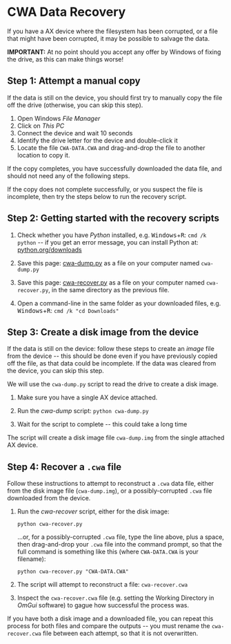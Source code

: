 # CWA Data Recovery

If you have a AX device where the filesystem has been corrupted, or a file that might have been corrupted, it may be possible to salvage the data.

**IMPORTANT:** At no point should you accept any offer by Windows of fixing the drive, as this can make things worse!


## Step 1: Attempt a manual copy

If the data is still on the device, you should first try to manually copy the file off the drive (otherwise, you can skip this step).

1. Open Windows *File Manager*
2. Click on *This PC*
3. Connect the device and wait 10 seconds
4. Identify the drive letter for the device and double-click it
5. Locate the file `CWA-DATA.CWA` and drag-and-drop the file to another location to copy it.

If the copy completes, you have successfully downloaded the data file, and should not need any of the following steps.

If the copy does not complete successfully, or you suspect the file is incomplete, then try the steps below to run the recovery script.


## Step 2: Getting started with the recovery scripts

1. Check whether you have *Python* installed, e.g. <kbd>Windows</kbd>+<kbd>R</kbd>: `cmd /k python` -- if you get an error message, you can install Python at: [python.org/downloads](https://www.python.org/downloads/)

2. Save this page: [cwa-dump.py](https://raw.githubusercontent.com/digitalinteraction/openmovement/master/Software/AX3/cwa-recover/cwa-dump.py) as a file on your computer named `cwa-dump.py`

3. Save this page: [cwa-recover.py](https://raw.githubusercontent.com/digitalinteraction/openmovement/master/Software/AX3/cwa-recover/cwa-recover.py) as a file on your computer named `cwa-recover.py`, in the same directory as the previous file.

4. Open a command-line in the same folder as your downloaded files, e.g. <kbd>Windows</kbd>+<kbd>R</kbd>: `cmd /k "cd Downloads"`


## Step 3: Create a disk image from the device

If the data is still on the device: follow these steps to create an *image* file from the device -- this should be done even if you have previously copied off the file, as that data could be incomplete.  If the data was cleared from the device, you can skip this step.

We will use the `cwa-dump.py` script to read the drive to create a disk image.

1. Make sure you have a single AX device attached.

2. Run the *cwa-dump* script: `python cwa-dump.py` 

3. Wait for the script to complete -- this could take a long time

The script will create a disk image file `cwa-dump.img` from the single attached AX device.


## Step 4: Recover a `.cwa` file

Follow these instructions to attempt to reconstruct a `.cwa` data file, either from the disk image file (`cwa-dump.img`), or a possibly-corrupted `.cwa` file downloaded from the device.  

1. Run the *cwa-recover* script, either for the disk image:

      `python cwa-recover.py`
      
   ...or, for a possibly-corrupted `.cwa` file, type the line above, plus a space, then drag-and-drop your `.cwa` file into the command prompt, so that the full command is something like this (where `CWA-DATA.CWA` is your filename):

      `python cwa-recover.py "CWA-DATA.CWA"`

2. The script will attempt to reconstruct a file: `cwa-recover.cwa`

3. Inspect the `cwa-recover.cwa` file (e.g. setting the Working Directory in *OmGui* software) to gague how successful the process was.

If you have both a disk image and a downloaded file, you can repeat this process for both files and compare the outputs -- you must rename the `cwa-recover.cwa` file between each attempt, so that it is not overwritten.

<!-- 
There is a possibility that in some circumstances that being able to read the underlying physical NAND block memory could increase the data recovered, as this would include NAND blocks not used by the logical drive -- however, this is not an interface provided by the current device firmware, and would complicate the recovery, e.g. for overwritten blocks 

Read sectors from a device -- for any header or data sectors found: for each session id, create a map of sequence id to dump file offset (should sort by timestamp as the sequence id can be reset).  If more than one session id is found, the user must choose which to restore.  If no header was found for a specific session id, then a dummy one can be created (but the device id should be specified).  It may be necessary to re-base the sequence id so that it starts at 0).
-->
